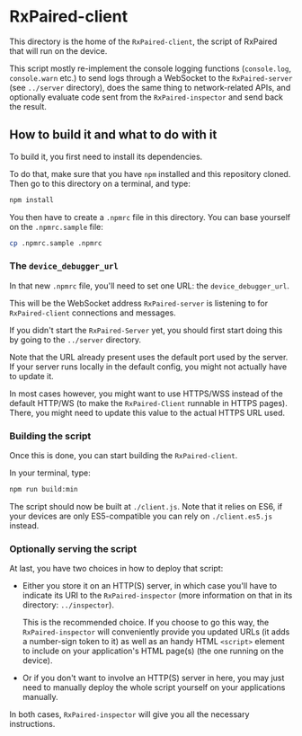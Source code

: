 # RxPaired-client

This directory is the home of the `RxPaired-client`, the script of RxPaired
that will run on the device.

This script mostly re-implement the console logging functions (`console.log`,
`console.warn` etc.) to send logs through a WebSocket to the `RxPaired-server`
(see `../server` directory), does the same thing to network-related APIs, and
optionally evaluate code sent from the `RxPaired-inspector` and send back the
result.


## How to build it and what to do with it

To build it, you first need to install its dependencies.

To do that, make sure that you have `npm` installed and this repository cloned.
Then go to this directory on a terminal, and type:
```sh
npm install
```

You then have to create a `.npmrc` file in this directory.
You can base yourself on the `.npmrc.sample` file:
```sh
cp .npmrc.sample .npmrc
```
### The `device_debugger_url`

In that new `.npmrc` file, you'll need to set one URL: the `device_debugger_url`.

This will be the WebSocket address `RxPaired-server` is listening to for
`RxPaired-client` connections and messages.

If you didn't start the `RxPaired-Server` yet, you should first start doing this by
going to the `../server` directory.

Note that the URL already present uses the default port used by the server. If your
server runs locally in the default config, you might not actually have to update it.

In most cases however, you might want to use HTTPS/WSS instead of the default HTTP/WS
(to make the `RxPaired-Client` runnable in HTTPS pages).
There, you might need to update this value to the actual HTTPS URL used.

### Building the script

Once this is done, you can start building the `RxPaired-client`.

In your terminal, type:
```sh
npm run build:min
```

The script should now be built at `./client.js`. Note that it relies on ES6, if
your devices are only ES5-compatible you can rely on `./client.es5.js` instead.

### Optionally serving the script

At last, you have two choices in how to deploy that script:

  - Either you store it on an HTTP(S) server, in which case you'll have to
    indicate its URI to the `RxPaired-inspector` (more information on that
    in its directory: `../inspector`).

    This is the recommended choice.
    If you choose to go this way, the `RxPaired-inspector` will conveniently
    provide you updated URLs (it adds a number-sign token to it) as well as
    an handy HTML `<script>` element to include on your application's HTML
    page(s) (the one running on the device).

  - Or if you don't want to involve an HTTP(S) server in here, you may just need
    to manually deploy the whole script yourself on your applications manually.

In both cases, `RxPaired-inspector` will give you all the necessary instructions.
